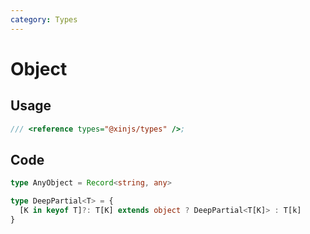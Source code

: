 ```yaml
---
category: Types
---
```


# Object

## Usage

```ts
/// <reference types="@xinjs/types" />;
```

## Code

```ts
type AnyObject = Record<string, any>

type DeepPartial<T> = {
  [K in keyof T]?: T[K] extends object ? DeepPartial<T[K]> : T[k]
}
```
